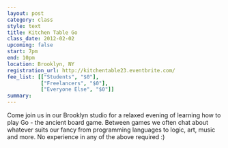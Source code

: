 ```yaml
---
layout: post
category: class
style: text
title: Kitchen Table Go
class_date: 2012-02-02
upcoming: false
start: 7pm
end: 10pm
location: Brooklyn, NY
registration_url: http://kitchentable23.eventbrite.com/
fee_list: [["Students", "$0"],
           ["Freelancers", "$0"],
           ["Everyone Else", "$0"]]
summary:
---
```


Come join us in our Brooklyn studio for a relaxed evening of learning how to play Go - the ancient board game. Between games we often chat about whatever suits our fancy from programming languages to logic, art, music and more. No experience in any of the above required :)

